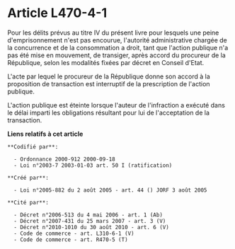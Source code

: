 # Article L470-4-1

Pour les délits prévus au titre IV du présent livre pour lesquels une peine d'emprisonnement n'est pas encourue, l'autorité
administrative chargée de la concurrence et de la consommation a droit, tant que l'action publique n'a pas été mise en
mouvement, de transiger, après accord du procureur de la République, selon les modalités fixées par décret en Conseil d'Etat.

L'acte par lequel le procureur de la République donne son accord à la proposition de transaction est interruptif de la
prescription de l'action publique.

L'action publique est éteinte lorsque l'auteur de l'infraction a exécuté dans le délai imparti les obligations résultant pour
lui de l'acceptation de la transaction.

**Liens relatifs à cet article**

	**Codifié par**:

	  - Ordonnance 2000-912 2000-09-18
	  - Loi n°2003-7 2003-01-03 art. 50 I (ratification)

	**Créé par**:

	  - Loi n°2005-882 du 2 août 2005 - art. 44 () JORF 3 août 2005

	**Cité par**:

	  - Décret n°2006-513 du 4 mai 2006 - art. 1 (Ab)
	  - Décret n°2007-431 du 25 mars 2007 - art. 3 (V)
	  - Décret n°2010-1010 du 30 août 2010 - art. 6 (V)
	  - Code de commerce - art. L310-6-1 (V)
	  - Code de commerce - art. R470-5 (T)
